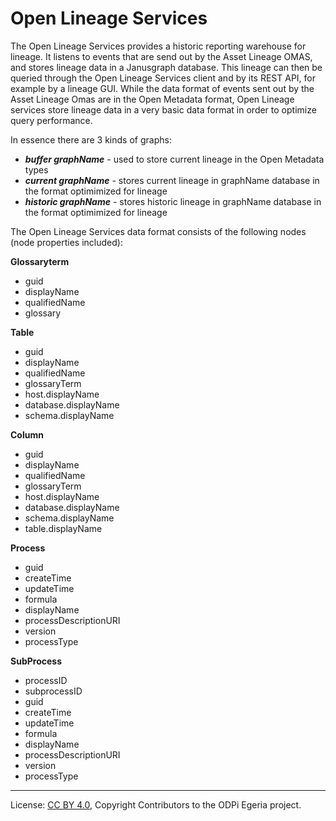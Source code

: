 <!-- SPDX-License-Identifier: CC-BY-4.0 -->
<!-- Copyright Contributors to the ODPi Egeria project. -->

# Open Lineage Services

The Open Lineage Services provides a historic reporting warehouse for lineage. It listens to events that are send out 
by the Asset Lineage OMAS, and stores lineage data in a Janusgraph database. This lineage can then be queried through
the Open Lineage Services client and by its REST API, for example by a lineage GUI. While the data format of events sent
out by the Asset Lineage Omas are in the Open Metadata format, Open Lineage services store lineage data in a very basic
data format in order to optimize query performance.

In essence there are 3 kinds of graphs:
- ***buffer graphName*** -  used to store current lineage in the Open Metadata types
- ***current graphName*** - stores current lineage in graphName database in the format optimimized for lineage
- ***historic graphName*** -  stores historic lineage in graphName database in the format optimimized for lineage


The Open Lineage Services data format consists of the following nodes (node properties included):

**Glossaryterm**

- guid
- displayName
- qualifiedName
- glossary

**Table**

- guid
- displayName
- qualifiedName
- glossaryTerm
- host.displayName
- database.displayName
- schema.displayName

**Column**

- guid
- displayName
- qualifiedName
- glossaryTerm
- host.displayName
- database.displayName
- schema.displayName
- table.displayName

**Process**

- guid
- createTime
- updateTime
- formula
- displayName
- processDescriptionURI
- version
- processType

**SubProcess**

- processID
- subprocessID
- guid
- createTime
- updateTime
- formula
- displayName
- processDescriptionURI
- version
- processType




----
License: [CC BY 4.0](https://creativecommons.org/licenses/by/4.0/),
Copyright Contributors to the ODPi Egeria project.
